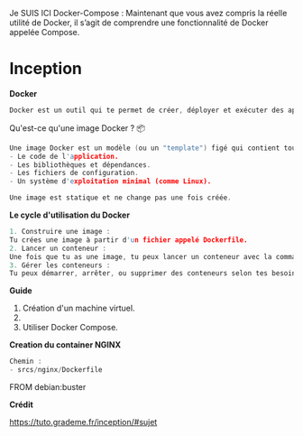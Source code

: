 Je SUIS ICI Docker-Compose :
Maintenant que vous avez compris la réelle utilité de Docker, il s’agit de comprendre une fonctionnalité de Docker appelée Compose.

# Inception

**Docker** 

```cpp
Docker est un outil qui te permet de créer, déployer et exécuter des applications dans des environnements isolés appelés conteneurs. Imagine Docker comme une sorte de boîte hermétique dans laquelle tu mets ton application et tout ce dont elle a besoin pour fonctionner (code source, bibliothèques, dépendances, etc.). Cela permet de s'assurer que ton application fonctionne de la même façon, que ce soit sur ton ordinateur, sur un serveur distant, ou dans le cloud.
```

Qu'est-ce qu'une image Docker ? 📦

```cpp
Une image Docker est un modèle (ou un "template") figé qui contient tout ce dont ton application a besoin pour fonctionner :
- Le code de l'application.
- Les bibliothèques et dépendances.
- Les fichiers de configuration.
- Un système d'exploitation minimal (comme Linux).

Une image est statique et ne change pas une fois créée.
```

**Le cycle d'utilisation du Docker** 

```cpp
1. Construire une image :
Tu crées une image à partir d'un fichier appelé Dockerfile.
2. Lancer un conteneur :
Une fois que tu as une image, tu peux lancer un conteneur avec la commande docker run.
3. Gérer les conteneurs :
Tu peux démarrer, arrêter, ou supprimer des conteneurs selon tes besoins.
```

**Guide**

1. Création d'un machine virtuel.
2. 
3. Utiliser Docker Compose.


**Creation du container NGINX**

```c
Chemin :
- srcs/nginx/Dockerfile
```

FROM debian:buster

**Crédit** 

https://tuto.grademe.fr/inception/#sujet
